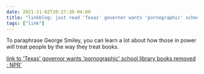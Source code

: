 ```yaml
---
date: 2021-11-02T20:27:30-04:00
title: "linkblog: just read 'Texas' governor wants 'pornographic' school library books removed : NPR'"
tags: ["link"]
---
```

To paraphrase George Smiley, you can learn a lot about how those in power will treat people by the way they treat books.
 
[link to 'Texas' governor wants 'pornographic' school library books removed : NPR'](https://www.npr.org/2021/11/02/1051471236/texas-governor-abbott-calls-for-removal-of-obscene-school-library-books)
